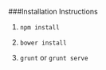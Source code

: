 ###Installation Instructions

1. ```npm install```

2. ```bower install```

3. ```grunt``` or ```grunt serve```
